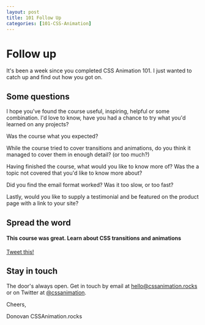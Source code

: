 ```yaml
---
layout: post
title: 101 Follow Up
categories: [101-CSS-Animation]
---
```


# Follow up

It's been a week since you completed CSS Animation 101. I just wanted to catch up and find out how you got on.

## Some questions

I hope you've found the course useful, inspiring, helpful or some combination. I'd love to know, have you had a chance to try what you'd learned on any projects?

Was the course what you expected?

While the course tried to cover transitions and animations, do you think it managed to cover them in enough detail? (or too much?)

Having finished the course, what would you like to know more of? Was the a topic not covered that you'd like to know more about?

Did you find the email format worked? Was it too slow, or too fast?

Lastly, would you like to supply a testimonial and be featured on the product page with a link to your site? 

## Spread the word

<div class="callout">
  <h4>This course was great. Learn about CSS transitions and animations</h4>
  <p><a href="https://twitter.com/intent/tweet/?text=This%20course%20was%20great.%20Learn%20about%20CSS%20transitions%20and%20animations&url=https%3A%2F%2Fcssanimation.rocks%2Fcourses%2Fanimation-101%2F">Tweet this!</a></p>
</div>

## Stay in touch

The door's always open. Get in touch by email at [hello@cssanimation.rocks](mailto:hello@cssanimation.rocks) or on Twitter at [@cssanimation](https://twitter.com/cssanimation). 

Cheers,

Donovan
CSSAnimation.rocks
